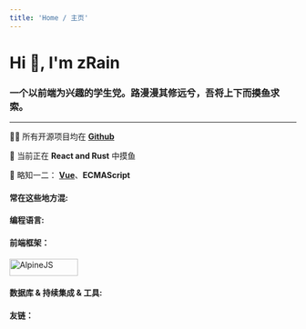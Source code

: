 ```yaml
---
title: 'Home / 主页'
---
```


# Hi 👋, I'm zRain

### 一个以前端为兴趣的学生党。路漫漫其修远兮，吾将上下而~~摸鱼~~求索。

---

👨‍💻 所有开源项目均在 [**Github**](https://github.com/zRains)

🌱 当前正在 **React and Rust** 中摸鱼

💬 略知一二： [**Vue**](https://vuejs.org/)、**ECMAScript**

#### 常在这些地方混:

<a href="https://codepen.io/pocket-gad" target="_blank" class="iconLink" rel="noreferrer" title="codepen" ><Icon icon="akar-icons:codepen-fill" height="28" width="40"/></a>
<a href="https://stackoverflow.com/users/14792586" target="_blank" rel="noreferrer" title="stackoverflow" ><Icon icon="logos:stackoverflow-icon" height="28" width="40"/></a>
<a href="https://leetcode-cn.com/u/zrains/" target="_blank" class="iconLink" rel="noreferrer" title="leetcode" ><Icon icon="cib:leetcode" height="28" width="40"/></a>

#### 编程语言:

<a href="https://www.cprogramming.com/" target="_blank" rel="noreferrer" title="clang" ><Icon icon="logos:c" height="30" width="40"/></a>
<a href="https://www.w3.org/html/" target="_blank" rel="noreferrer" title="html" ><Icon icon="vscode-icons:file-type-html" height="30" width="40"/></a>
<a href="https://www.w3schools.com/css/" target="_blank" rel="noreferrer" title="css" ><Icon icon="vscode-icons:file-type-css" height="30" width="40"/></a>
<a href="https://developer.mozilla.org/en-US/docs/Web/JavaScript" target="_blank" rel="noreferrer" title="javascript" ><Icon icon="vscode-icons:file-type-js-official" height="30" width="40"/></a>
<a href="https://www.typescriptlang.org/" target="_blank" rel="noreferrer" title="typescript" ><Icon icon="vscode-icons:file-type-typescript-official" height="30" width="40"/></a>
<a href="https://www.rust-lang.org" target="_blank" rel="noreferrer" title="rust" ><Icon icon="vscode-icons:file-type-light-rust" height="30" width="40"/></a>
<a href="https://www.python.org" target="_blank" rel="noreferrer" title="python" ><Icon icon="vscode-icons:file-type-python" height="30" width="40"/></a>
<a href="https://www.java.com" target="_blank" rel="noreferrer" title="java" ><Icon icon="vscode-icons:file-type-java" height="30" width="40"/></a>

#### 前端框架：

<a href="https://reactjs.org/" target="_blank" rel="noreferrer" title="react.js" ><Icon icon="vscode-icons:file-type-reactts" height="30" width="40"/></a>
<a href="https://vuejs.org/" target="_blank" rel="noreferrer" title="vue.js" ><Icon icon="vscode-icons:file-type-vue" height="30" width="40"/></a>
<a href="https://alpinejs.dev/" target="_blank" rel="noreferrer" title="alpinejs" ><img src="https://alpinejs.dev/alpine_long.svg" alt="AlpineJS" width="120" height="30"/></a>

#### 数据库 & 持续集成 & 工具:

<a href="https://www.mysql.com/" target="_blank" rel="noreferrer" title="mysql" ><Icon icon="vscode-icons:file-type-mysql" height="30" width="40"/></a>
<a href="https://www.mongodb.com/" target="_blank" rel="noreferrer" title="mongodb" ><Icon icon="vscode-icons:file-type-mongo" height="30" width="40"/></a>
<a href="https://redis.io" target="_blank" rel="noreferrer" title="redis" ><Icon icon="logos:redis" height="30" width="40"/></a>
<a href="https://www.jenkins.io" target="_blank" rel="noreferrer" title="jenkins" ><Icon icon="vscode-icons:file-type-jenkins" height="30" width="40"/></a>
<a href="https://git-scm.com/" target="_blank" rel="noreferrer" title="git" ><Icon icon="bi:git" color="#f03c2e" height="30" width="40"/></a>
<a href="https://www.docker.com/" target="_blank" rel="noreferrer" title="docker" ><Icon icon="vscode-icons:file-type-docker" height="30" width="40"/></a>
<a href="https://circleci.com" target="_blank" rel="noreferrer" title="circleci" ><Icon icon="vscode-icons:file-type-light-circleci" color="#f03c2e" height="30" width="40"/></a>
<a href="https://concourse-ci.org" target="_blank" rel="noreferrer" title="concourse" ><Icon icon="logos:concourse" color="#f03c2e" width="40" height="30" /></a>

#### 友链：

<!-- <Sponsor/> -->
